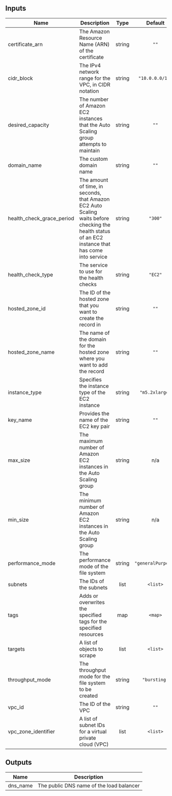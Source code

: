 ## Inputs

| Name | Description | Type | Default | Required |
|------|-------------|:----:|:-----:|:-----:|
| certificate\_arn | The Amazon Resource Name (ARN) of the certificate | string | `""` | no |
| cidr\_block | The IPv4 network range for the VPC, in CIDR notation | string | `"10.0.0.0/16"` | no |
| desired\_capacity | The number of Amazon EC2 instances that the Auto Scaling group attempts to maintain | string | `""` | no |
| domain\_name | The custom domain name | string | `""` | no |
| health\_check\_grace\_period | The amount of time, in seconds, that Amazon EC2 Auto Scaling waits before checking the health status of an EC2 instance that has come into service | string | `"300"` | no |
| health\_check\_type | The service to use for the health checks | string | `"EC2"` | no |
| hosted\_zone\_id | The ID of the hosted zone that you want to create the record in | string | `""` | no |
| hosted\_zone\_name | The name of the domain for the hosted zone where you want to add the record | string | `""` | no |
| instance\_type | Specifies the instance type of the EC2 instance | string | `"m5.2xlarge"` | no |
| key\_name | Provides the name of the EC2 key pair | string | `""` | no |
| max\_size | The maximum number of Amazon EC2 instances in the Auto Scaling group | string | n/a | yes |
| min\_size | The minimum number of Amazon EC2 instances in the Auto Scaling group | string | n/a | yes |
| performance\_mode | The performance mode of the file system | string | `"generalPurpose"` | no |
| subnets | The IDs of the subnets | list | `<list>` | no |
| tags | Adds or overwrites the specified tags for the specified resources | map | `<map>` | no |
| targets | A list of objects to scrape | list | `<list>` | no |
| throughput\_mode | The throughput mode for the file system to be created | string | `"bursting"` | no |
| vpc\_id | The ID of the VPC | string | `""` | no |
| vpc\_zone\_identifier | A list of subnet IDs for a virtual private cloud (VPC) | list | `<list>` | no |

## Outputs

| Name | Description |
|------|-------------|
| dns\_name | The public DNS name of the load balancer |
